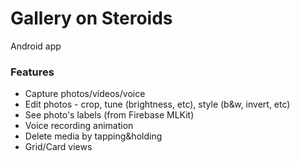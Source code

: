 Gallery on Steroids
===================

Android app

### Features
* Capture photos/videos/voice
* Edit photos - crop, tune (brightness, etc), style (b&w, invert, etc)
* See photo's labels (from Firebase MLKit)
* Voice recording animation
* Delete media by tapping&holding
* Grid/Card views
